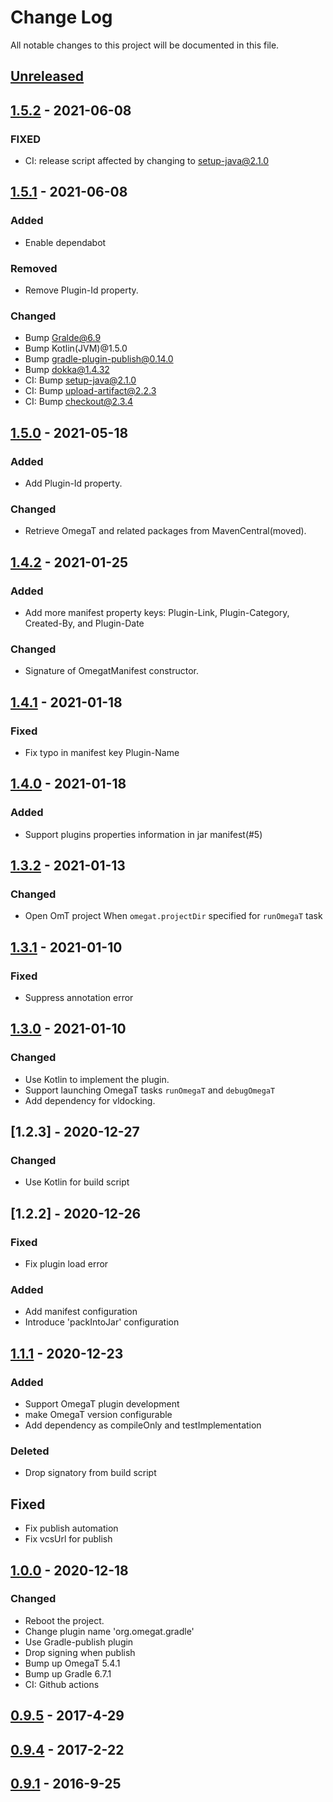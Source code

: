 # Change Log
All notable changes to this project will be documented in this file.
## [Unreleased]

## [1.5.2] - 2021-06-08

### FIXED
- CI: release script affected by changing to setup-java@2.1.0

## [1.5.1] - 2021-06-08

### Added
- Enable dependabot

### Removed
- Remove Plugin-Id property.

### Changed
- Bump Gralde@6.9
- Bump Kotlin(JVM)@1.5.0
- Bump gradle-plugin-publish@0.14.0
- Bump dokka@1.4.32
- CI: Bump setup-java@2.1.0
- CI: Bump upload-artifact@2.2.3
- CI: Bump checkout@2.3.4


## [1.5.0] - 2021-05-18

### Added
- Add Plugin-Id property.

### Changed
- Retrieve OmegaT and related packages from MavenCentral(moved).

## [1.4.2] - 2021-01-25

### Added
- Add more manifest property keys: Plugin-Link, Plugin-Category, Created-By, and Plugin-Date

### Changed
- Signature of OmegatManifest constructor.


## [1.4.1] - 2021-01-18

### Fixed
- Fix typo in manifest key Plugin-Name

## [1.4.0] - 2021-01-18

### Added
- Support plugins properties information in jar manifest(#5)

## [1.3.2] - 2021-01-13

### Changed
- Open OmT project When `omegat.projectDir` specified for `runOmegaT` task 

## [1.3.1] - 2021-01-10

### Fixed
- Suppress annotation error

## [1.3.0] - 2021-01-10

### Changed
- Use Kotlin to implement the plugin.
- Support launching OmegaT tasks `runOmegaT` and `debugOmegaT`
- Add dependency for vldocking.

## [1.2.3] - 2020-12-27

### Changed
- Use Kotlin for build script

## [1.2.2] - 2020-12-26

### Fixed
- Fix plugin load error

### Added
- Add manifest configuration
- Introduce 'packIntoJar' configuration

## [1.1.1] - 2020-12-23

### Added
- Support OmegaT plugin development
- make OmegaT version configurable
- Add dependency as compileOnly and testImplementation

### Deleted
- Drop signatory from build script

## Fixed
- Fix publish automation
- Fix vcsUrl for publish

## [1.0.0] - 2020-12-18

### Changed
- Reboot the project.
- Change plugin name 'org.omegat.gradle'
- Use Gradle-publish plugin
- Drop signing when publish
- Bump up OmegaT 5.4.1
- Bump up Gradle 6.7.1
- CI: Github actions

## [0.9.5] - 2017-4-29
## [0.9.4] - 2017-2-22
## [0.9.1] - 2016-9-25


[Unreleased]: https://github.com/miurahr/omegat-textra-plugin/compare/v1.5.2...HEAD
[1.5.2]: https://github.com/miurahr/omegat-textra-plugin/compare/v1.5.1...v1.5.2
[1.5.1]: https://github.com/miurahr/omegat-textra-plugin/compare/v1.5.0...v1.5.1
[1.5.0]: https://github.com/miurahr/omegat-textra-plugin/compare/v1.4.2...v1.5.0
[1.4.2]: https://github.com/miurahr/omegat-textra-plugin/compare/v1.4.1...v1.4.2
[1.4.1]: https://github.com/miurahr/omegat-textra-plugin/compare/v1.4.0...v1.4.1
[1.4.0]: https://github.com/miurahr/omegat-textra-plugin/compare/v1.3.2...v1.4.0
[1.3.2]: https://github.com/miurahr/omegat-textra-plugin/compare/v1.3.1...v1.3.2
[1.3.1]: https://github.com/miurahr/omegat-textra-plugin/compare/v1.3.0...v1.3.1
[1.3.0]: https://github.com/miurahr/omegat-textra-plugin/compare/v1.2.0...v1.3.0
[1.2.0]: https://github.com/miurahr/omegat-textra-plugin/compare/v1.1.1...v1.2.0
[1.1.1]: https://github.com/miurahr/omegat-textra-plugin/compare/v1.0.0...v1.1.1
[1.0.0]: https://github.com/miurahr/omegat-textra-plugin/compare/v0.9.5...v1.0.0
[0.9.5]: https://github.com/miurahr/omegat-textra-plugin/compare/v0.9.4...v0.9.5
[0.9.4]: https://github.com/miurahr/omegat-textra-plugin/compare/v0.9.1...v0.9.4
[0.9.1]: https://github.com/miurahr/omegat-textra-plugin/compare/v0.9.0...v0.9.1
